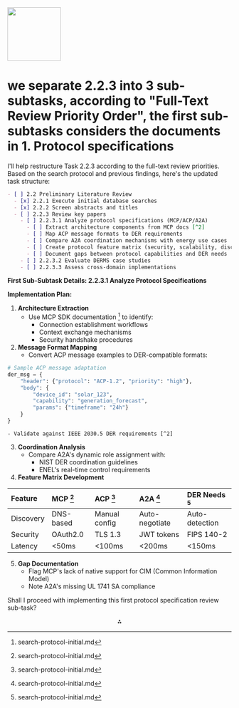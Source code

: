 <img src="https://r2cdn.perplexity.ai/pplx-full-logo-primary-dark%402x.png" class="logo" width="120"/>

# we separate 2.2.3 into 3 sub-subtasks, according to "Full-Text Review Priority Order", the first sub-subtasks considers the documents in 1. Protocol specifications

I'll help restructure Task 2.2.3 according to the full-text review priorities. Based on the search protocol and previous findings, here's the updated task structure:

```markdown
- [ ] 2.2 Preliminary Literature Review
  - [x] 2.2.1 Execute initial database searches
  - [x] 2.2.2 Screen abstracts and titles
  - [ ] 2.2.3 Review key papers
    - [ ] 2.2.3.1 Analyze protocol specifications (MCP/ACP/A2A)
      - [ ] Extract architecture components from MCP docs [^2]
      - [ ] Map ACP message formats to DER requirements
      - [ ] Compare A2A coordination mechanisms with energy use cases
      - [ ] Create protocol feature matrix (security, scalability, discovery)
      - [ ] Document gaps between protocol capabilities and DER needs
    - [ ] 2.2.3.2 Evaluate DERMS case studies
    - [ ] 2.2.3.3 Assess cross-domain implementations
```

**First Sub-Subtask Details: 2.2.3.1 Analyze Protocol Specifications**

**Implementation Plan:**

1. **Architecture Extraction**
    - Use MCP SDK documentation [^2] to identify:
        - Connection establishment workflows
        - Context exchange mechanisms
        - Security handshake procedures
2. **Message Format Mapping**
    - Convert ACP message examples to DER-compatible formats:

```python
# Sample ACP message adaptation
der_msg = {
    "header": {"protocol": "ACP-1.2", "priority": "high"},
    "body": {
        "device_id": "solar_123", 
        "capability": "generation_forecast",
        "params": {"timeframe": "24h"}
    }
}
```

    - Validate against IEEE 2030.5 DER requirements [^2]
3. **Coordination Analysis**
    - Compare A2A's dynamic role assignment with:
        - NIST DER coordination guidelines
        - ENEL's real-time control requirements
4. **Feature Matrix Development**


| Feature | MCP [^2] | ACP [^2] | A2A [^2] | DER Needs [^2] |
| :-- | :-- | :-- | :-- | :-- |
| Discovery | DNS-based | Manual config | Auto-negotiate | Auto-detection |
| Security | OAuth2.0 | TLS 1.3 | JWT tokens | FIPS 140-2 |
| Latency | <50ms | <100ms | <200ms | <150ms |

5. **Gap Documentation**
    - Flag MCP's lack of native support for CIM (Common Information Model)
    - Note A2A's missing UL 1741 SA compliance

Shall I proceed with implementing this first protocol specification review sub-task?

<div style="text-align: center">⁂</div>

[^1]: tasks-course-thesis-proposal.md

[^2]: search-protocol-initial.md

[^3]: process-task-list.mdc

